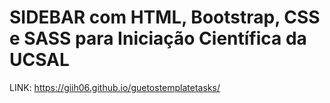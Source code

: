 # SIDEBAR com HTML, Bootstrap, CSS e SASS para Iniciação Científica da UCSAL
LINK: https://giih06.github.io/guetostemplatetasks/
